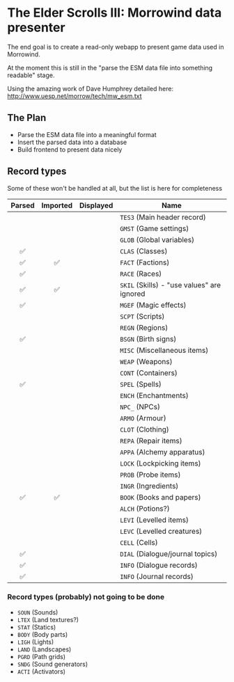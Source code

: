 # The Elder Scrolls III: Morrowind data presenter

The end goal is to create a read-only webapp to present game data used in Morrowind.

At the moment this is still in the "parse the ESM data file into something readable" stage.

Using the amazing work of Dave Humphrey detailed here: http://www.uesp.net/morrow/tech/mw_esm.txt

## The Plan

- Parse the ESM data file into a meaningful format
- Insert the parsed data into a database
- Build frontend to present data nicely

## Record types

Some of these won't be handled at all, but the list is here for completeness

| Parsed | Imported | Displayed | Name |
| :---:  | :---:    | :---:     |------|
|        |          |           | `TES3` (Main header record) |
|        |          |           | `GMST` (Game settings) |
|        |          |           | `GLOB` (Global variables) |
| ✅      |          |           | `CLAS` (Classes) |
| ✅     | ✅        |           | `FACT` (Factions) |
| ✅      |          |           | `RACE` (Races) |
| ✅     | ✅        |           | `SKIL` (Skills) - "use values" are ignored |
| ✅      |          |           | `MGEF` (Magic effects) |
|        |          |           | `SCPT` (Scripts) |
|        |          |           | `REGN` (Regions) |
| ✅     |          |           | `BSGN` (Birth signs) |
|        |          |           | `MISC` (Miscellaneous items) |
|        |          |           | `WEAP` (Weapons) |
|        |          |           | `CONT` (Containers) |
| ✅      |          |           | `SPEL` (Spells) |
|        |          |           | `ENCH` (Enchantments) |
|        |          |           | `NPC_` (NPCs) |
|        |          |           | `ARMO` (Armour) |
|        |          |           | `CLOT` (Clothing) |
|        |          |           | `REPA` (Repair items) |
|        |          |           | `APPA` (Alchemy apparatus) |
|        |          |           | `LOCK` (Lockpicking items) |
|        |          |           | `PROB` (Probe items) |
|        |          |           | `INGR` (Ingredients) |
| ✅     | ✅        |           | `BOOK` (Books and papers) |
|        |          |           | `ALCH` (Potions?) |
|        |          |           | `LEVI` (Levelled items) |
|        |          |           | `LEVC` (Levelled creatures) |
|        |          |           | `CELL` (Cells) |
| ✅      |          |           | `DIAL` (Dialogue/journal topics) |
| ✅      |          |           | `INFO` (Dialogue records) |
| ✅      |          |           | `INFO` (Journal records) |

### Record types (probably) not going to be done

- `SOUN` (Sounds)
- `LTEX` (Land textures?)
- `STAT` (Statics)
- `BODY` (Body parts)
- `LIGH` (Lights)
- `LAND` (Landscapes)
- `PGRD` (Path grids)
- `SNDG` (Sound generators)
- `ACTI` (Activators)

